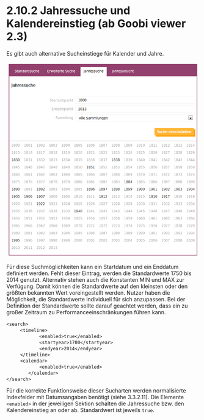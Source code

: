 # 2.10.2 Jahressuche und Kalendereinstieg \(ab Goobi viewer 2.3\)

Es gibt auch alternative Sucheinstiege für Kalender und Jahre.  


![](../../.gitbook/assets/jahressuche.png)

Für diese Suchmöglichkeiten kann ein Startdatum und ein Enddatum definiert werden. Fehlt dieser Eintrag, werden die Standardwerte 1750 bis 2014 genutzt. Alternativ stehen auch die Konstanten MIN und MAX zur Verfügung. Damit können die Standardwerte auf den kleinsten oder den größten bekannten Wert voreingestellt werden. Nutzer haben die Möglichkeit, die Standardwerte individuell für sich anzupassen. Bei der Definition der Standardwerte sollte darauf geachtet werden, dass ein zu großer Zeitraum zu Performanceeinschränkungen führen kann.

```markup
<search>
     <timeline>
            <enabled>true</enabled>
            <startyear>1700</startyear>
            <endyear>2014</endyear>
     </timeline>
     <calendar>
            <enabled>true</enabled>
     	</calendar>
</search>
```

Für die korrekte Funktionsweise dieser Sucharten werden normalisierte Indexfelder mit Datumsangaben benötigt \(siehe 3.3.2.11\). Die Elemente `<enabled>` in der jeweiligen Sektion schalten die Jahressuche bzw. den Kalendereinstieg an oder ab. Standardwert ist jeweils `true`.

